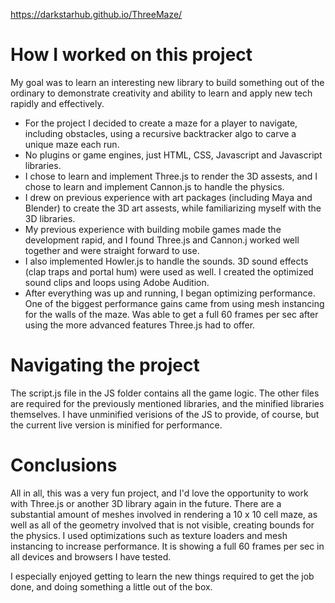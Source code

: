 https://darkstarhub.github.io/ThreeMaze/

# How I worked on this project

My goal was to learn an interesting new library to build something out of the ordinary to demonstrate creativity and ability to learn
and apply new tech rapidly and effectively.

- For the project I decided to create a maze for a player to navigate, including obstacles, using a recursive backtracker algo to carve a unique maze each run.
- No plugins or game engines, just HTML, CSS, Javascript and Javascript libraries. 
- I chose to learn and implement Three.js to render the 3D assests, and I chose to learn and implement Cannon.js to handle the physics.
- I drew on previous experience with art packages (including Maya and Blender) to create the 3D art assests, while familiarizing myself with the 3D libraries.
- My previous experience with building mobile games made the development rapid, and I found Three.js and Cannon.j worked well together and were straight forward to use.
- I also implemented Howler.js to handle the sounds. 3D sound effects (clap traps and portal hum) were used as well. I created the optimized sound clips and loops using Adobe Audition.
- After everything was up and running, I began optimizing performance. One of the biggest performance gains came from using mesh instancing for the walls of the maze. Was able to get a full 60 frames per sec after using the more advanced features Three.js had to offer. 

# Navigating the project
The script.js file in the JS folder contains all the game logic. The other files are required for the previously mentioned libraries, and the minified libraries themselves. I have unminified verisions of the JS to provide, of course, but the current live version is minified for performance.

# Conclusions
All in all, this was a very fun project, and I'd love the opportunity to work with Three.js or another 3D library again in the future. There are a substantial amount of meshes involved in rendering a 10 x 10 cell maze, as well as all of the geometry involved that is not visible, creating bounds for the physics. I used optimizations such as texture loaders and mesh instancing to increase performance. It is showing a full 60 frames per sec in all devices and browsers I have tested. 

I especially enjoyed getting to learn the new things required to get the job done, and doing something a little out of the box. 
